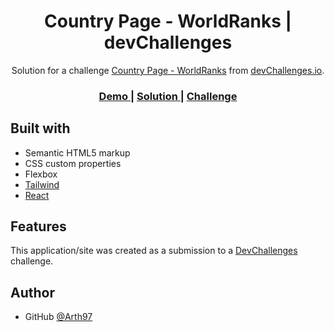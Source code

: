 
<h1 align="center">Country Page - WorldRanks | devChallenges</h1>

<div align="center">
   Solution for a challenge <a href="https://devchallenges.io/challenge/country-page" target="_blank">Country Page - WorldRanks</a> from <a href="http://devchallenges.io" target="_blank">devChallenges.io</a>.
</div>

<div align="center">
  <h3>
    <a href="https://arth97.github.io/devChallenge-country-page-worldRanks">
      Demo
    </a>
    <span> | </span>
    <a href="https://github.com/Arth97/devChallenge-country-page-worldRanks">
      Solution
    </a>
    <span> | </span>
    <a href="https://devchallenges.io/challenge/country-page">
      Challenge
    </a>
  </h3>
</div>


## Built with

- Semantic HTML5 markup
- CSS custom properties
- Flexbox
- [Tailwind](https://tailwindcss.com/)
- [React](https://reactjs.org/)

## Features

This application/site was created as a submission to a [DevChallenges](https://devchallenges.io) challenge.


## Author

- GitHub [@Arth97](https://github.com/Arth97)
